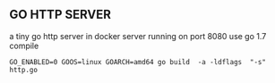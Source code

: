 ## GO HTTP SERVER
a tiny go http server in docker
server running on port 8080
use go 1.7 compile
```
GO_ENABLED=0 GOOS=linux GOARCH=amd64 go build  -a -ldflags  "-s" http.go
```
